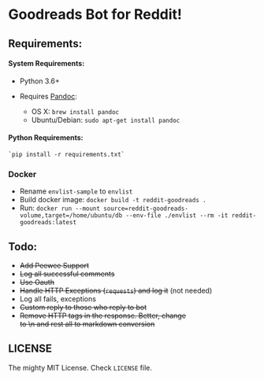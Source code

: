 # Goodreads Bot for Reddit!

## Requirements:

#### System Requirements:

- Python 3.6+
- Requires [Pandoc](http://pandoc.org/):

    - OS X: `brew install pandoc`
    - Ubuntu/Debian: `sudo apt-get install pandoc`

#### Python Requirements:
    `pip install -r requirements.txt`

### Docker

- Rename `envlist-sample` to `envlist`
- Build docker image: `docker build -t reddit-goodreads .`
- Run: `docker run --mount source=reddit-goodreads-volume,target=/home/ubuntu/db --env-file ./envlist --rm -it reddit-goodreads:latest`


## Todo:
- ~~Add Peewee Support~~
- ~~Log all successful comments~~
- ~~Use Oauth~~
- ~~Handle HTTP Exceptions (`requests`) and log it~~ (not needed)
- Log all fails, exceptions
- ~~Custom reply to those who reply to bot~~
- ~~Remove HTTP tags in the response. Better, change <br> to \n and rest all to markdown conversion~~

## LICENSE

The mighty MIT License. Check `LICENSE` file.
